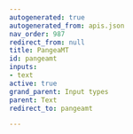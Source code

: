 ```yaml
---
autogenerated: true
autogenerated_from: apis.json
nav_order: 987
redirect_from: null
title: PangeaMT
id: pangeamt
inputs:
- text
active: true
grand_parent: Input types
parent: Text
redirect_to: pangeamt

---
```


